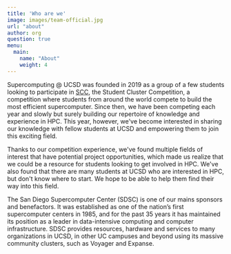 ```yaml
---
title: 'Who are we'
image: images/team-official.jpg
url: "about"
author: org
question: true
menu:
  main:
    name: "About"
    weight: 4
---
```


Supercomputing @ UCSD was founded in 2019 as a group of a few students looking to participate
in [SCC](https://sc22.supercomputing.org/program/studentssc/student-cluster-competition/),
the Student Cluster Competition, a competition where students from around the world compete
to build the most efficient supercomputer. Since then, we have been competing each year and
slowly but surely building our repertoire of knowledge and experience in HPC. This year,
however, we've become interested in sharing our knowledge with fellow students at UCSD
and empowering them to join this exciting field.

Thanks to our competition experience, we've found multiple fields of interest that have
potential project opportunities, which made us realize that we could be a resource for
students looking to get involved in HPC. We've also found that there are many students
at UCSD who are interested in HPC, but don't know where to start. We hope to be able to
help them find their way into this field.

The San Diego Supercomputer Center (SDSC) is one of our mains sponsors and benefactors. 
It was established as one of the nation’s first supercomputer centers in 1985, and for the
past 35 years it has maintained its position as a leader in data-intensive computing and
computer infrastructure. SDSC provides resources, hardware and services to many organizations
in UCSD, in other UC campuses and beyond using its massive community clusters, such as Voyager
and Expanse.